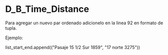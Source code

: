 # D_B_Time_Distance

Para agregar un nuevo par ordenado adicionelo en la linea 92 en formato de tupla.

Ejemplo:

list_start_end.append(("Pasaje 15 1/2 Sur 1859", "17 norte 3275"))

